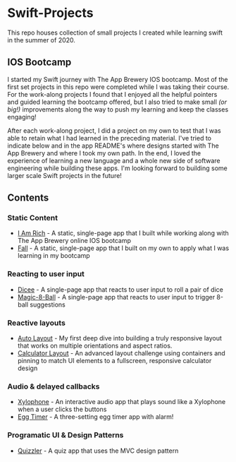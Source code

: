 # Swift-Projects

This repo houses collection of small projects I created while learning swift in the summer of 2020.

## IOS Bootcamp
I started my Swift journey with The App Brewery IOS bootcamp. Most of the first set projects in this repo were completed while I was taking their course. For the work-along projects I found that I enjoyed all the helpful pointers and guided learning the bootcamp offered, but I also tried to make small _(or big!)_ improvements along the way to push my learning and keep the classes engaging!

After each work-along project, I did a project on my own to test that I was able to retain what I had learned in the preceding material. I've tried to indicate below and in the app README's where designs started with The App Brewery and where I took my own path. In the end, I loved the experience of learning a new language and a whole new side of software engineering while building these apps. I'm looking forward to building some larger scale Swift projects in the future!

## Contents
### Static Content
* [I Am Rich](https://github.com/jhunschejones/Swift-Projects/tree/master/I%20Am%20Rich) - A static, single-page app that I built while working along with The App Brewery online IOS bootcamp
* [Fall](https://github.com/jhunschejones/Swift-Projects/tree/master/Fall) - A static, single-page app that I built on my own to apply what I was learning in my bootcamp

### Reacting to user input
* [Dicee](https://github.com/jhunschejones/Swift-Projects/tree/master/Dicee) - A single-page app that reacts to user input to roll a pair of dice
* [Magic-8-Ball](https://github.com/jhunschejones/Swift-Projects/tree/master/Magic-8-Ball) - A single-page app that reacts to user input to trigger 8-ball suggestions

### Reactive layouts
* [Auto Layout](https://github.com/jhunschejones/Swift-Projects/tree/master/AutoLayout) - My first deep dive into building a truly responsive layout that works on multiple orientations and aspect ratios.
* [Calculator Layout](https://github.com/jhunschejones/Swift-Projects/tree/master/Calculator-Layout) - An advanced layout challenge using containers and pinning to match UI elements to a fullscreen, responsive calculator design

### Audio & delayed callbacks
* [Xylophone](https://github.com/jhunschejones/Swift-Projects/tree/master/Xylophone) - An interactive audio app that plays sound like a Xylophone when a user clicks the buttons
* [Egg Timer](https://github.com/jhunschejones/Swift-Projects/tree/master/EggTimer) - A three-setting egg timer app with alarm!

### Programatic UI & Design Patterns
* [Quizzler](https://github.com/jhunschejones/Swift-Projects/tree/master/Quizzler) - A quiz app that uses the MVC design pattern

